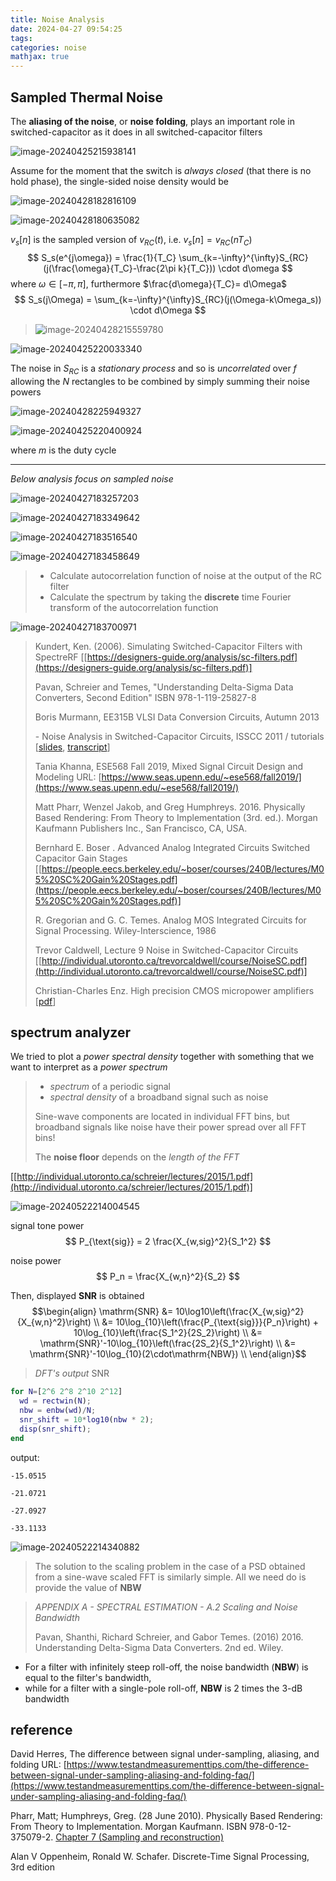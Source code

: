 ```yaml
---
title: Noise Analysis
date: 2024-04-27 09:54:25
tags:
categories: noise
mathjax: true
---
```




##  Sampled Thermal Noise

The **aliasing of the noise**, or **noise folding**, plays an important role in switched-capacitor as it does in all switched-capacitor filters

![image-20240425215938141](noise/image-20240425215938141.png)

Assume for the moment that the switch is *always closed* (that there is no hold phase), the single-sided noise density would be

![image-20240428182816109](noise/image-20240428182816109.png)

![image-20240428180635082](noise/image-20240428180635082.png)

$v_s[n]$ is the sampled version of $v_{RC}(t)$, i.e. $v_s[n]= v_{RC}(nT_C)$
$$
S_s(e^{j\omega}) = \frac{1}{T_C} \sum_{k=-\infty}^{\infty}S_{RC}(j(\frac{\omega}{T_C}-\frac{2\pi k}{T_C})) \cdot d\omega
$$
where $\omega \in [-\pi, \pi]$,  furthermore $\frac{d\omega}{T_C}= d\Omega$
$$
S_s(j\Omega) = \sum_{k=-\infty}^{\infty}S_{RC}(j(\Omega-k\Omega_s)) \cdot d\Omega
$$

> ![image-20240428215559780](noise/image-20240428215559780.png)

![image-20240425220033340](noise/image-20240425220033340.png)

The noise in $S_{RC}$ is a *stationary process* and so is *uncorrelated* over $f$ allowing the $N$ rectangles to be combined by simply summing their noise powers


![image-20240428225949327](noise/image-20240428225949327.png)

![image-20240425220400924](noise/image-20240425220400924.png)

where $m$ is the duty cycle

---

*Below analysis focus on sampled noise*


![image-20240427183257203](noise/image-20240427183257203.png)

![image-20240427183349642](noise/image-20240427183349642.png)

![image-20240427183516540](noise/image-20240427183516540.png)

![image-20240427183458649](noise/image-20240427183458649.png)

> - Calculate autocorrelation function of noise at the output of the RC filter
> - Calculate the spectrum by taking the **discrete** time Fourier transform of the autocorrelation function



![image-20240427183700971](noise/image-20240427183700971.png)



> Kundert, Ken. (2006). Simulating Switched-Capacitor Filters with SpectreRF [[https://designers-guide.org/analysis/sc-filters.pdf](https://designers-guide.org/analysis/sc-filters.pdf)]
>
> Pavan, Schreier and Temes, "Understanding Delta-Sigma Data Converters, Second Edition" ISBN 978-1-119-25827-8
>
> Boris Murmann, EE315B VLSI Data Conversion Circuits, Autumn 2013
>
> \- Noise Analysis in Switched-Capacitor Circuits, ISSCC 2011 / tutorials [[slides](https://www.nishanchettri.com/isscc-slides/2011%20ISSCC/TUTORIALS/ISSCC2011Visuals-T8.pdf), [transcript](https://www.nishanchettri.com/isscc-slides/2011%20ISSCC/TUTORIALS/Transcription_T9.pdf)]
>
> Tania Khanna, ESE568 Fall 2019, Mixed Signal Circuit Design and Modeling URL: [https://www.seas.upenn.edu/~ese568/fall2019/](https://www.seas.upenn.edu/~ese568/fall2019/)
>
> Matt Pharr, Wenzel Jakob, and Greg Humphreys. 2016. Physically Based Rendering: From Theory to Implementation (3rd. ed.). Morgan Kaufmann Publishers Inc., San Francisco, CA, USA.
>
> Bernhard E. Boser . Advanced Analog Integrated Circuits Switched Capacitor Gain Stages [[https://people.eecs.berkeley.edu/~boser/courses/240B/lectures/M05%20SC%20Gain%20Stages.pdf](https://people.eecs.berkeley.edu/~boser/courses/240B/lectures/M05%20SC%20Gain%20Stages.pdf)]
>
> R. Gregorian and G. C. Temes. Analog MOS Integrated Circuits for Signal Processing. Wiley-Interscience, 1986
>
> Trevor Caldwell, Lecture 9 Noise in Switched-Capacitor Circuits  [[http://individual.utoronto.ca/trevorcaldwell/course/NoiseSC.pdf](http://individual.utoronto.ca/trevorcaldwell/course/NoiseSC.pdf)]
>
>  Christian-Charles Enz. High precision CMOS micropower amplifiers [[pdf](https://picture.iczhiku.com/resource/eetop/wYItQFykkAQDFccB.pdf)]



## spectrum analyzer

We tried to plot a *power spectral density* together with something that we want to interpret as a *power spectrum*

> - *spectrum* of a periodic signal
> - *spectral density* of a broadband signal such as noise
>
> Sine-wave components are located in individual FFT bins, but broadband signals like noise have their power spread over all FFT bins!
>
> The **noise floor** depends on the *length of the FFT*

[[http://individual.utoronto.ca/schreier/lectures/2015/1.pdf](http://individual.utoronto.ca/schreier/lectures/2015/1.pdf)]

![image-20240522214004545](noise/image-20240522214004545.png)

signal tone power
$$
P_{\text{sig}} = 2 \frac{X_{w,sig}^2}{S_1^2}
$$

noise power
$$
P_n = \frac{X_{w,n}^2}{S_2}
$$

Then, displayed **SNR** is obtained
$$\begin{align}
\mathrm{SNR} &= 10\log10\left(\frac{X_{w,sig}^2}{X_{w,n}^2}\right) \\
&= 10\log_{10}\left(\frac{P_{\text{sig}}}{P_n}\right) + 10\log_{10}\left(\frac{S_1^2}{2S_2}\right) \\
&= \mathrm{SNR}'-10\log_{10}\left(\frac{2S_2}{S_1^2}\right) \\
&= \mathrm{SNR}'-10\log_{10}(2\cdot\mathrm{NBW}) \\
\end{align}$$

> *DFT's output* $\mathrm{SNR}$

```matlab
for N=[2^6 2^8 2^10 2^12]
  wd = rectwin(N);
  nbw = enbw(wd)/N;
  snr_shift = 10*log10(nbw * 2);
  disp(snr_shift);
end
```

output:

```
-15.0515

-21.0721

-27.0927

-33.1133
```

![image-20240522214340882](noise/image-20240522214340882.png)




> The solution to the scaling problem in the case of a PSD obtained from a sine-wave scaled FFT is similarly simple. All we need do is provide the value of **NBW**



> *APPENDIX A - SPECTRAL ESTIMATION - A.2 Scaling and Noise Bandwidth*
>
> Pavan, Shanthi, Richard Schreier, and Gabor Temes. (2016) 2016. Understanding Delta-Sigma Data Converters. 2nd ed. Wiley.



- For a filter with infinitely steep roll-off, the noise bandwidth (**NBW**) is equal to the filter's bandwidth,
- while for a filter with a single-pole roll-off, **NBW** is 2 times the 3-dB bandwidth



## reference

David Herres, The difference between signal under-sampling, aliasing, and folding URL: [https://www.testandmeasurementtips.com/the-difference-between-signal-under-sampling-aliasing-and-folding-faq/](https://www.testandmeasurementtips.com/the-difference-between-signal-under-sampling-aliasing-and-folding-faq/)

Pharr, Matt; Humphreys, Greg. (28 June 2010). Physically Based Rendering: From Theory to Implementation. Morgan Kaufmann. ISBN 978-0-12-375079-2. [Chapter 7 (Sampling and reconstruction)](https://web.archive.org/web/20131016055332/http://graphics.stanford.edu/~mmp/chapters/pbrt_chapter7.pdf)

Alan V Oppenheim, Ronald W. Schafer. Discrete-Time Signal Processing, 3rd edition

